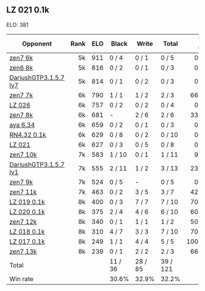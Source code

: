 ## LZ 021 0.1k ##

ELO: 381

Opponent | Rank | ELO | Black | Write | Total | Win rate
---------|-----:|----:|-------|-------|-------|-------:
[zen7 6k](zen7%206k.md) | 5k | 911 | 0 / 4 | 0 / 1 | 0 / 5 | 0.0%
[zen6 8k](zen6%208k.md) | 5k | 816 | 0 / 2 | 0 / 1 | 0 / 3 | 0.0%
[DariushGTP3.1.5.7 lv7](DariushGTP3.1.5.7%20lv7.md) | 5k | 814 | 0 / 1 | 0 / 2 | 0 / 3 | 0.0%
[zen7 7k](zen7%207k.md) | 6k | 790 | 1 / 1 | 1 / 2 | 2 / 3 | 66.7%
[LZ 026](LZ%20026.md) | 6k | 757 | 0 / 2 | 0 / 2 | 0 / 4 | 0.0%
[zen7 8k](zen7%208k.md) | 6k | 681 | - | 2 / 6 | 2 / 6 | 33.3%
[aya 6.34](aya%206.34.md) | 6k | 659 | 0 / 2 | 0 / 1 | 0 / 3 | 0.0%
[RN4.32 0.1k](RN4.32%200.1k.md) | 6k | 629 | 0 / 8 | 0 / 2 | 0 / 10 | 0.0%
[LZ 021](LZ%20021.md) | 6k | 627 | 0 / 3 | 0 / 5 | 0 / 8 | 0.0%
[zen7 10k](zen7%2010k.md) | 7k | 583 | 1 / 10 | 0 / 1 | 1 / 11 | 9.1%
[DariushGTP3.1.5.7 lv1](DariushGTP3.1.5.7%20lv1.md) | 7k | 555 | 2 / 11 | 1 / 2 | 3 / 13 | 23.1%
[zen7 9k](zen7%209k.md) | 7k | 524 | 0 / 5 | - | 0 / 5 | 0.0%
[zen7 11k](zen7%2011k.md) | 7k | 463 | 0 / 2 | 3 / 5 | 3 / 7 | 42.9%
[LZ 019 0.1k](LZ%20019%200.1k.md) | 8k | 400 | 0 / 3 | 7 / 7 | 7 / 10 | 70.0%
[LZ 020 0.1k](LZ%20020%200.1k.md) | 8k | 375 | 2 / 4 | 4 / 6 | 6 / 10 | 60.0%
[zen7 12k](zen7%2012k.md) | 8k | 340 | 0 / 1 | 1 / 1 | 1 / 2 | 50.0%
[LZ 018 0.1k](LZ%20018%200.1k.md) | 8k | 310 | 4 / 7 | 3 / 3 | 7 / 10 | 70.0%
[LZ 017 0.1k](LZ%20017%200.1k.md) | 8k | 249 | 1 / 1 | 4 / 4 | 5 / 5 | 100.0%
[zen7 13k](zen7%2013k.md) | 8k | 239 | 0 / 1 | 2 / 2 | 2 / 3 | 66.7%
Total | | | 11 / 36 | 28 / 85 | 39 / 121 | 
Win rate| | | 30.6% | 32.9% | 32.2% | 
